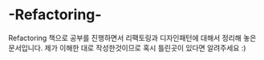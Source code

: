# -Refactoring-
Refactoring 책으로 공부를 진행하면서 리팩토링과 디자인패턴에 대해서 정리해 놓은 문서입니다.
제가 이해한 대로 작성한것이므로 혹시 틀린곳이 있다면 알려주세요 :)
